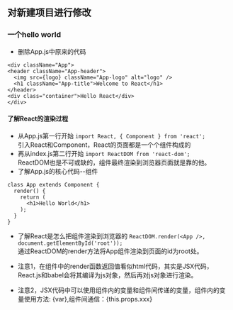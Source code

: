 ## 对新建项目进行修改
### 一个hello world
* 删除App.js中原来的代码
```
<div className="App">
<header className="App-header">
  <img src={logo} className="App-logo" alt="logo" />
  <h1 className="App-title">Welcome to React</h1>
</header>
<div class="container">Hello React</div>
</div>
```

#### 了解React的渲染过程
- 从App.js第一行开始
  `import React, { Component } from 'react';`</br>
引入React和Component，React的页面都是一个个组件构成的
- 再从index.js第二行开始
 `import ReactDOM from 'react-dom';`</br>
 ReactDOM也是不可或缺的，组件最终渲染到浏览器页面就是靠的他。
- 了解App.js的核心代码--组件
```
class App extends Component {
  render() {
    return (
      <h1>Hello World</h1>
    );
  }
}
```
- 了解React是怎么把组件渲染到浏览器的
`ReactDOM.render(<App />, document.getElementById('root'));`</br>
通过ReactDOM的render方法将App组件渲染到页面的id为root处。

- 注意1，在组件中的render函数返回值看似html代码，其实是JSX代码，React.js和babel会将其编译为js对象，然后再对js对象进行渲染。
- 注意2，JSX代码中可以使用组件内的变量和组件间传递的变量，组件内的变量使用方法: {var},组件间通信：{this.props.xxx}